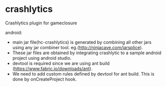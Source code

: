 # crashlytics
Crashlytics plugin for gameclosure

android:
- main jar file(hc-crashlytics) is generated by combining all other jars using any jar combiner tool. eg.(http://ninjacave.com/jarsplice).
- These jar files are obtained by integrating crashlytic to a sample android project using android studio.
- devtool is required since we are using ant build (https://www.fabric.io/downloads/ant).
- We need to add custom rules defined by devtool for ant build. This is done by onCreateProject hook.
